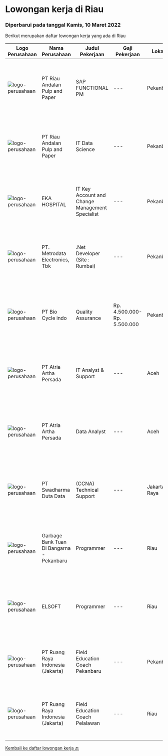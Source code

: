 
  # Lowongan kerja di Riau

  ### Diperbarui pada tanggal Kamis, 10 Maret 2022

  Berikut merupakan daftar lowongan kerja yang ada di Riau

  |Logo Perusahaan | Nama Perusahaan | Judul Pekerjaan | Gaji Pekerjaan | Lokasi | Deskripsi | Tanggal diunggah | Pranala |
  | -------------- | --------------- | --------------- | --------- | --------- | -------------- | ------- | ----------- |
  |![logo-perusahaan](https://image-service-cdn.seek.com.au/1cbc2bb2833016eb89f4c08435ee8e7db8e43f63/ee4dce1061f3f616224767ad58cb2fc751b8d2dc)|PT Riau Andalan Pulp and Paper|SAP FUNCTIONAL PM|---|Pekanbaru|This position will be the administrator of our SAP PM module. It will provides our organization an integrated maintenance activities data, closely...|Rabu, 09 Maret 2022|https://www.jobstreet.co.id/id/job/sap-functional-pm-3814049?token=0~28468f9e-f9d0-41eb-aae0-e12fbf40502b&sectionRank=1&jobId=jobstreet-id-job-3814049|
|![logo-perusahaan](https://image-service-cdn.seek.com.au/1cbc2bb2833016eb89f4c08435ee8e7db8e43f63/ee4dce1061f3f616224767ad58cb2fc751b8d2dc)|PT Riau Andalan Pulp and Paper|IT Data Science|---|Pekanbaru|General Responsibility Provide essential statistical support to the science and technology Plan meaningful studies; statistically analyze and...|Rabu, 09 Maret 2022|https://www.jobstreet.co.id/id/job/it-data-science-3814028?token=0~28468f9e-f9d0-41eb-aae0-e12fbf40502b&sectionRank=2&jobId=jobstreet-id-job-3814028|
|![logo-perusahaan](https://image-service-cdn.seek.com.au/da4ab936722ba3810d001fb0bfef6b5e09bcd624/ee4dce1061f3f616224767ad58cb2fc751b8d2dc)|EKA HOSPITAL|IT Key Account and Change Management Specialist|---|Pekanbaru|Responsibilities:  Fully responsible to handles all IT product implementation from planning until implementation, including user training, in order to...|Selasa, 08 Maret 2022|https://www.jobstreet.co.id/id/job/it-key-account-and-change-management-specialist-3812764?token=0~28468f9e-f9d0-41eb-aae0-e12fbf40502b&sectionRank=3&jobId=jobstreet-id-job-3812764|
|![logo-perusahaan](https://image-service-cdn.seek.com.au/0d75518309b56a3cff39daa569b0ba02cc7a22f2/ee4dce1061f3f616224767ad58cb2fc751b8d2dc)|PT. Metrodata Electronics, Tbk|.Net Developer (Site : Rumbai)|---|Pekanbaru|We are looking for an experienced .NET Developer to join our team. If you have excellent programming skills and a passion for developing applications...|Selasa, 08 Maret 2022|https://www.jobstreet.co.id/id/job/net-developer-site-%3A-rumbai-3812171?token=0~28468f9e-f9d0-41eb-aae0-e12fbf40502b&sectionRank=4&jobId=jobstreet-id-job-3812171|
|![logo-perusahaan](https://image-service-cdn.seek.com.au/7cbfe8885cdf2feafb627874d6efd48edb4c0344/ee4dce1061f3f616224767ad58cb2fc751b8d2dc)|PT Bio Cycle indo|Quality Assurance|Rp. 4.500.000-Rp. 5.500.000|Pekanbaru|Job desc:  Do certification related to Quality Assurance (HACCP, ISO 22000,etc) Develop Quality assurance system Work with Department of R&amp;D and...|Jumat, 04 Maret 2022|https://www.jobstreet.co.id/id/job/quality-assurance-3809501?token=0~28468f9e-f9d0-41eb-aae0-e12fbf40502b&sectionRank=5&jobId=jobstreet-id-job-3809501|
|![logo-perusahaan](https://image-service-cdn.seek.com.au/d06df2c3a126b32119a42065ab4ba8b82159e50a/ee4dce1061f3f616224767ad58cb2fc751b8d2dc)|PT Atria Artha Persada|IT Analyst & Support|---|Aceh|Uraian Pekerjaan : Memastikan proses aplikasi bisnis baru maupun existing dapat di implementasikan dengan baik pada suatu proyek dengan melakukan...|Senin, 21 Februari 2022|https://www.jobstreet.co.id/id/job/it-analyst-support-3798179?token=0~28468f9e-f9d0-41eb-aae0-e12fbf40502b&sectionRank=6&jobId=jobstreet-id-job-3798179|
|![logo-perusahaan](https://image-service-cdn.seek.com.au/d06df2c3a126b32119a42065ab4ba8b82159e50a/ee4dce1061f3f616224767ad58cb2fc751b8d2dc)|PT Atria Artha Persada|Data Analyst|---|Aceh|Persyaratan : Usia minimal 22 tahun Pendidikan minimal S1/sederajat Diutamakan Pengalaman Minimal 1 Tahun Komunikatif, jujur dan bertanggung jawab...|Senin, 21 Februari 2022|https://www.jobstreet.co.id/id/job/data-analyst-3798176?token=0~28468f9e-f9d0-41eb-aae0-e12fbf40502b&sectionRank=7&jobId=jobstreet-id-job-3798176|
|![logo-perusahaan](https://image-service-cdn.seek.com.au/e55e3708620a7ff5e7da329d1725ee01ed113417/ee4dce1061f3f616224767ad58cb2fc751b8d2dc)|PT Swadharma Duta Data|(CCNA) Technical Support|---|Jakarta Raya|Kualifikasi : D3- S1 bidang Teknik Informatika, Ilmu Komputer Usia 20 - 30 tahun Pengalaman di bidang IT Network 1 - 2 Tahun Menguasai bidang IT...|Jumat, 18 Februari 2022|https://www.jobstreet.co.id/id/job/ccna-technical-support-3795046?token=0~28468f9e-f9d0-41eb-aae0-e12fbf40502b&sectionRank=8&jobId=jobstreet-id-job-3795046|
|![logo-perusahaan](https://i.ibb.co/sqvTCh9/112815900-stock-vector-no-image-available-icon-flat-vector.webp)|Garbage Bank Tuan Di Bangarna - Pekanbaru|Programmer|---|Riau|Deskripsi Pekerjaankualifikasi : Memiliki pengalaman menggunakan metode SDLC dalam pembuatan aplikasi web menggunakan PHP dengan framework...|Jumat, 18 Februari 2022|https://www.jobstreet.co.id/id/job/programmer-3796049?token=0~28468f9e-f9d0-41eb-aae0-e12fbf40502b&sectionRank=9&jobId=jobstreet-id-job-3796049|
|![logo-perusahaan](https://i.ibb.co/sqvTCh9/112815900-stock-vector-no-image-available-icon-flat-vector.webp)|ELSOFT|Programmer|---|Riau|Deskripsi PekerjaanKualifikasi : Minimal 1 tahun pengalaman sebagai Programmer/Software Engineer Pendidikan S1 jurusan ilmu komputer, sistem dan...|Kamis, 17 Februari 2022|https://www.jobstreet.co.id/id/job/programmer-3794497?token=0~28468f9e-f9d0-41eb-aae0-e12fbf40502b&sectionRank=10&jobId=jobstreet-id-job-3794497|
|![logo-perusahaan](https://image-service-cdn.seek.com.au/7eee59ea5934120f389dd02961ddcb6b62946481/ee4dce1061f3f616224767ad58cb2fc751b8d2dc)|PT Ruang Raya Indonesia (Jakarta)|Field Education Coach Pekanbaru|---|Pekanbaru|Ruangguru is a tech-enabled education company that provides a one-stop learning experience for students to have better access to quality content and...|Jumat, 25 Februari 2022|https://www.jobstreet.co.id/id/job/field-education-coach-pekanbaru-1030728119?token=0~28468f9e-f9d0-41eb-aae0-e12fbf40502b&sectionRank=11&jobId=jobstreet-id-job-1030728119|
|![logo-perusahaan](https://image-service-cdn.seek.com.au/7eee59ea5934120f389dd02961ddcb6b62946481/ee4dce1061f3f616224767ad58cb2fc751b8d2dc)|PT Ruang Raya Indonesia (Jakarta)|Field Education Coach Pelalawan|---|Riau|Ruangguru is a tech-enabled education company that provides a one-stop learning experience for students to have better access to quality content and...|Jumat, 25 Februari 2022|https://www.jobstreet.co.id/id/job/field-education-coach-pelalawan-1030728109?token=0~28468f9e-f9d0-41eb-aae0-e12fbf40502b&sectionRank=12&jobId=jobstreet-id-job-1030728109|


  [Kembali ke daftar lowongan kerja 🔙](../README.md#daftar-lowongan-kerja)
  